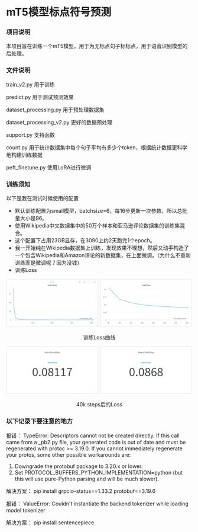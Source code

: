 # mT5模型标点符号预测
### 项目说明
本项目旨在训练一个mT5模型，用于为无标点句子标标点，用于语音识别模型的后处理。

### 文件说明

train_v2.py 用于训练

predict.py 用于测试预测效果

dataset_processing.py 用于预处理数据集

dataset_processing_v2.py 更好的数据预处理

support.py 支持函数

count.py 用于统计数据集中每个句子平均有多少个token，根据统计数据更科学地构建训练数据

peft_finetune.py 使用LoRA进行微调

### 训练须知
以下是我在测试时候使用的配置
- 默认训练配置为small模型，batchsize=6，每16步更新一次参数，所以总批量大小是96。
- 使用Wikipedia中文数据集中的50万个样本和亚马逊评论数据集的训练集混合。
- 这个配置下占用23GB显存，在3090上约2天跑完1个epoch。
- 我一开始纯在Wikipedia数据集上训练，发现效果不理想，然后又动手构造了一个包含Wikipedia和Amazon评论的新数据集，在上面微调。（为什么不重新训练而是微调呢？因为没钱）
- 训练Loss

![](curve.PNG)

<center>训练Loss曲线</center>

![](number.PNG)

<center>40k steps后的Loss</center>

### 以下记录下要注意的地方

报错：
TypeError: Descriptors cannot not be created directly.
If this call came from a _pb2.py file, your generated code is out of date and must be regenerated with protoc >= 3.19.0.
If you cannot immediately regenerate your protos, some other possible workarounds are:
 1. Downgrade the protobuf package to 3.20.x or lower.
 2. Set PROTOCOL_BUFFERS_PYTHON_IMPLEMENTATION=python (but this will use pure-Python parsing and will be much slower).

解决方案：
pip install grpcio-status==1.33.2 protobuf==3.19.6

报错：
ValueError: Couldn't instantiate the backend tokenizer while loading model tokenizer

解决方案：
pip install sentencepiece